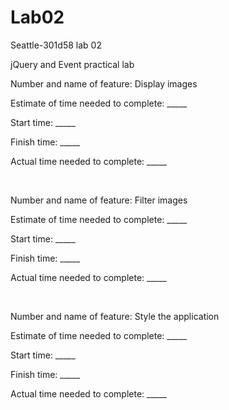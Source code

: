 # Lab02
Seattle-301d58 lab 02

jQuery and Event practical lab




Number and name of feature: Display images

Estimate of time needed to complete: _____

Start time: _____

Finish time: _____

Actual time needed to complete: _____

<br>

Number and name of feature: Filter images

Estimate of time needed to complete: _____

Start time: _____

Finish time: _____

Actual time needed to complete: _____

<br>

Number and name of feature: Style the application

Estimate of time needed to complete: _____

Start time: _____

Finish time: _____

Actual time needed to complete: _____